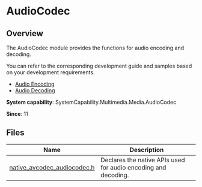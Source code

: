 # AudioCodec

## Overview

The AudioCodec module provides the functions for audio encoding and decoding.

You can refer to the corresponding development guide and samples based on your development requirements.

- [Audio Encoding](../../media/avcodec/audio-encoding.md)
- [Audio Decoding](../../media/avcodec/audio-decoding.md)

**System capability**: SystemCapability.Multimedia.Media.AudioCodec

**Since**: 11

## Files

| Name| Description|
| -- | -- |
| [native_avcodec_audiocodec.h](capi-native-avcodec-audiocodec-h.md) | Declares the native APIs used for audio encoding and decoding.|
